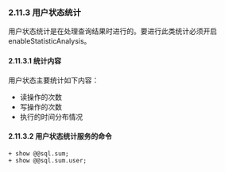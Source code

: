 ### 2.11.3 用户状态统计

用户状态统计是在处理查询结果时进行的。要进行此类统计必须开启enableStatisticAnalysis。

#### 2.11.3.1 统计内容

用户状态主要统计如下内容：

+ 读操作的次数
+ 写操作的次数
+ 执行的时间分布情况

#### 2.11.3.2 用户状态统计服务的命令

```
+ show @@sql.sum;
+ show @@sql.sum.user;  
```






